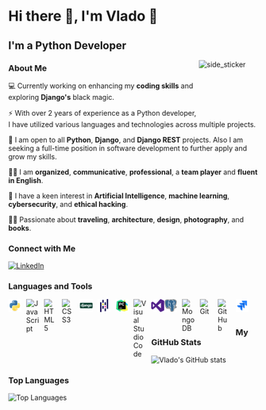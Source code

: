 # Hi there 👋, I'm Vlado 🦁

## I'm a Python Developer

<img align="right" width=120px height=110px alt="side_sticker" src="https://media.giphy.com/media/TEnXkcsHrP4YedChhA/giphy.gif" />

### About Me

 💻 Currently working on enhancing my **coding skills** and exploring **Django's** black magic.
 
 ⚡ With over 2 years of experience as a Python developer, I have utilized various languages and technologies across multiple projects.

 👋 I am open to all **Python**, **Django**, and **Django REST** projects. Also I am seeking a full-time position in software development to further apply and grow my skills.
 
 👨‍💻 I am **organized**, **communicative**, **professional**, a **team player** and **fluent in English**.
 
 🤖 I have a keen interest in **Artificial Intelligence**, **machine learning**, **cybersecurity**, and **ethical hacking**.
 
 👨‍🚀 Passionate about **traveling**, **architecture**, **design**, **photography**, and **books**.

### Connect with Me

[![LinkedIn](https://img.shields.io/badge/LinkedIn-blue?style=flat&logo=linkedin)](https://bg.linkedin.com/in/vladimir-dyanov-67b6a8b4)

### Languages and Tools

<img align="left" alt="Python" width="26px" src="https://github.com/devicons/devicon/blob/v2.14.0/icons/python/python-original.svg" style="padding-right:10px;" />
<img align="left" alt="JavaScript" width="26px" src="https://cdn.jsdelivr.net/gh/devicons/devicon/icons/javascript/javascript-original.svg" style="padding-right:10px;" />
<img align="left" alt="HTML5" width="26px" src="https://cdn.jsdelivr.net/gh/devicons/devicon/icons/html5/html5-original.svg" style="padding-right:10px;" />
<img align="left" alt="CSS3" width="26px" src="https://cdn.jsdelivr.net/gh/devicons/devicon/icons/css3/css3-original.svg" style="padding-right:10px;" />

<img align="left" alt="Django" width="26px" src="https://github.com/devicons/devicon/blob/v2.14.0/icons/django/django-original.svg" style="padding-right:10px;" />

<img align="left" alt="GitHub" width="26px" src="https://github.com/devicons/devicon/blob/v2.14.0/icons/pandas/pandas-original.svg" style="padding-right:10px;" />

<img align="left" alt="PyCharm" width="26px" src="https://github.com/devicons/devicon/blob/v2.14.0/icons/pycharm/pycharm-original.svg" style="padding-right:10px;" />
<img align="left" alt="Visual Studio Code" width="26px" src="https://cdn.jsdelivr.net/gh/devicons/devicon/icons/vscode/vscode-original.svg" style="padding-right:10px;" />
<img align="left" alt="Visual Studio" width="26px" src="https://github.com/devicons/devicon/blob/v2.14.0/icons/visualstudio/visualstudio-plain.svg" />

<img align="left" alt="PostgreSQL" width="26px" src="https://github.com/devicons/devicon/blob/v2.14.0/icons/postgresql/postgresql-original.svg" style="padding-right:10px;" />
<img align="left" alt="MongoDB" width="26px" src="https://cdn.jsdelivr.net/gh/devicons/devicon/icons/mongodb/mongodb-original.svg" style="padding-right:10px;" />

<img align="left" alt="Git" width="26px" src="https://cdn.jsdelivr.net/gh/devicons/devicon/icons/git/git-original.svg" style="padding-right:10px;" />
<img align="left" alt="GitHub" width="26px" src="https://user-images.githubusercontent.com/3369400/139447912-e0f43f33-6d9f-45f8-be46-2df5bbc91289.png" style="padding-right:10px;" />
<img align="left" alt="GitHub" width="26px" src="https://github.com/devicons/devicon/blob/v2.14.0/icons/jira/jira-original.svg" style="padding-right:10px;" />
<br />
<br />

### My GitHub Stats

![Vlado's GitHub stats](https://github-readme-stats.vercel.app/api?username=vladodyanov&show_icons=true&theme=dark)

### Top Languages

![Top Languages](https://github-readme-stats.vercel.app/api/top-langs/?username=vladodyanov&layout=compact&theme=dark)




